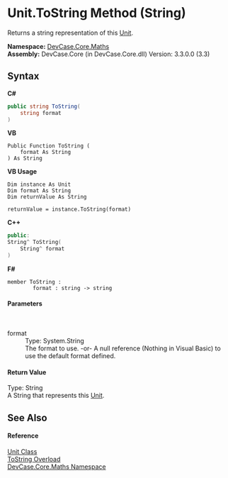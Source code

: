 # Unit.ToString Method (String)
 

Returns a string representation of this <a href="T_DevCase_Core_Maths_Unit">Unit</a>.

**Namespace:**&nbsp;<a href="N_DevCase_Core_Maths">DevCase.Core.Maths</a><br />**Assembly:**&nbsp;DevCase.Core (in DevCase.Core.dll) Version: 3.3.0.0 (3.3)

## Syntax

**C#**<br />
``` C#
public string ToString(
	string format
)
```

**VB**<br />
``` VB
Public Function ToString ( 
	format As String
) As String
```

**VB Usage**<br />
``` VB Usage
Dim instance As Unit
Dim format As String
Dim returnValue As String

returnValue = instance.ToString(format)
```

**C++**<br />
``` C++
public:
String^ ToString(
	String^ format
)
```

**F#**<br />
``` F#
member ToString : 
        format : string -> string 

```


#### Parameters
&nbsp;<dl><dt>format</dt><dd>Type: System.String<br />The format to use. -or- A null reference (Nothing in Visual Basic) to use the default format defined.</dd></dl>

#### Return Value
Type: String<br />A String that represents this <a href="T_DevCase_Core_Maths_Unit">Unit</a>.

## See Also


#### Reference
<a href="T_DevCase_Core_Maths_Unit">Unit Class</a><br /><a href="Overload_DevCase_Core_Maths_Unit_ToString">ToString Overload</a><br /><a href="N_DevCase_Core_Maths">DevCase.Core.Maths Namespace</a><br />